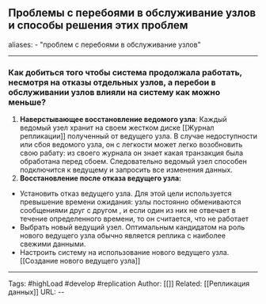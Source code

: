 ## Проблемы с перебоями в обслуживание узлов и способы решения этих проблем 
aliases: 
	- "проблем с перебоями в обслуживание узлов"

---

### Как добиться того чтобы система продолжала работать, несмотря на отказы отдельных узлов, а перебои в обслуживании узлов влияли на систему как можно меньше?

1. **Наверстывающее восстановление ведомого узла**: Каждый ведомый узел хранит на своем жестком диске [[Журнал репликации]] полученный от ведущего узла. В случае недоступности или сбоя ведомого узла, он с легкости может легко возобновить свою рабату: из своего журнала он знает какая транзакция была обработана перед сбоем. Следовательно ведомый узел способен подключится к ведущему и запросить все изменения данных.
2. **Восстановление после отказа ведущего узла:**
- Установить отказ ведущего узла. Для этой цели используется превышение времени ожидания: узлы постоянно обмениваются сообщениями друг с другом , и если один из них не отвечает в течение определенного времени, то он считается, что не работает
- Выбрать новый ведущий узел. Оптимальным кандидатом на роль нового ведущего узла обычно является реплика с наиболее свежими данными.
- Настроить систему на использование нового ведущего узла. [[Создание нового ведущего узла]]
---
Tags: #highLoad #develop #replication
Author: [[]]
Related: [[Репликация данных]]
URL: -- 